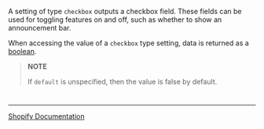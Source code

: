 A setting of type `checkbox` outputs a checkbox field. These fields can be used for toggling features on and off, such as whether to show an announcement bar.

When accessing the value of a `checkbox` type setting, data is returned as a [boolean](https://shopify.dev/api/liquid/basics/types#boolean).

> **NOTE**
>
> If `default` is unspecified, then the value is false by default.

#

---

[Shopify Documentation](https://shopify.dev/themes/architecture/settings/input-settings#checkbox)


